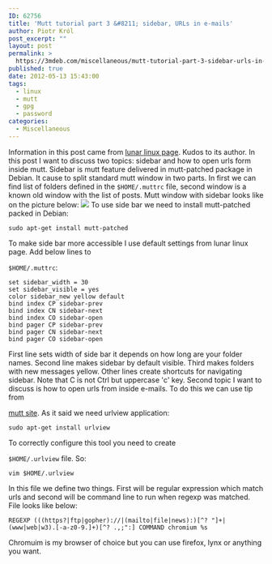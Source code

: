 ```yaml
---
ID: 62756
title: 'Mutt tutorial part 3 &#8211; sidebar, URLs in e-mails'
author: Piotr Król
post_excerpt: ""
layout: post
permalink: >
  https://3mdeb.com/miscellaneous/mutt-tutorial-part-3-sidebar-urls-in-e-mails/
published: true
date: 2012-05-13 15:43:00
tags:
  - linux
  - mutt
  - gpg
  - password
categories:
  - Miscellaneous
---
```

Information in this post came from [lunar linux page][1]. Kudos to its author. In this post I want to discuss two topics: sidebar and how to open urls form inside mutt. Sidebar is mutt feature delivered in mutt-patched package in Debian. It cause to split standard mutt window in two parts. In first we can find list of folders defined in the `$HOME/.muttrc` file, second window is a known old window with the list of posts. Mutt window with sidebar looks like on the picture below: ![][2] To use side bar we need to install mutt-patched packed in Debian: 
<pre><code class="bash">sudo apt-get install mutt-patched
</code></pre> To make side bar more accessible I use default settings from lunar linux page. Add below lines to 

`$HOME/.muttrc`: 
<pre><code class="bash">set sidebar_width = 30
set sidebar_visible = yes
color sidebar_new yellow default
bind index CP sidebar-prev
bind index CN sidebar-next
bind index CO sidebar-open
bind pager CP sidebar-prev
bind pager CN sidebar-next
bind pager CO sidebar-open
</code></pre> First line sets width of side bar it depends on how long are your folder names. Second line makes sidebar by default visible. Third makes folders with new messages yellow. Other lines create shortcuts for navigating sidebar. Note that C is not Ctrl but uppercase 'c' key. Second topic I want to discuss is how to open urls from inside e-mails. To do this we can use tip from 

[mutt site][3]. As it said we need urlview application: 
<pre><code class="bash">sudo apt-get install urlview
</code></pre> To correctly configure this tool you need to create 

`$HOME/.urlview` file. So: 
<pre><code class="bash">vim $HOME/.urlview
</code></pre> In this file we define two things. First will be regular expression which match urls and second will be command line to run when regexp was matched. File looks like below: 

<pre><code class="bash">REGEXP (((https?|ftp|gopher)://|(mailto|file|news):)[^? "]+|(www|web|w3).[-a-z0-9.]+)[^? .,;":] COMMAND chromium %s
</code></pre> Chromuim is my browser of choice but you can use firefox, lynx or anything you want.

 [1]: http://www.lunar-linux.org/mutt-sidebar/
 [2]: http://lunar-linux.org/~tchan/mutt/mutt-screenshot.png
 [3]: http://www.mutt.org/doc/manual/manual-4.html#ss4.13